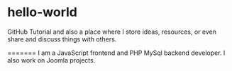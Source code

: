 # hello-world
GitHub Tutorial and also a place where I store ideas, resources, or even share and discuss things with others.


=======
I am a JavaScript frontend and PHP MySql backend developer. I also work on Joomla projects.


